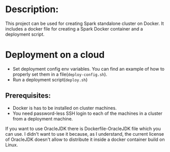 
# Description:

This project can be used for creating Spark standalone cluster on Docker. It includes a docker file for creating 
a Spark Docker container and a deployment script.

# Deployment on a cloud
- Set deployment config env variables. You can find an example of how to properly set them in a file(`deploy-config.sh`).
- Run a deployment script(`deploy.sh`) 

## Prerequisites:
- Docker is has to be installed on cluster machines.
- You need password-less SSH login to each of the machines in a cluster from a deployment machine.

If you want to use OracleJDK there is Dockerfile-OracleJDK file which you can use. I didn't want to use it because, as I understand, the current license of OracleJDK doesn't allow to distribute it inside a docker container build on Linux.

